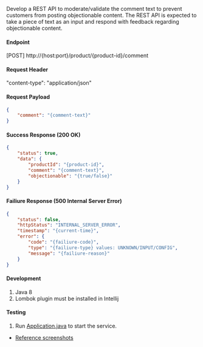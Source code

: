 Develop a REST API to moderate/validate the comment text to prevent customers from posting objectionable content. The REST API is expected to take a piece of text as an input and respond with feedback regarding objectionable content.

#### Endpoint
[POST] http://{host:port}/product/{product-id}/comment

#### Request Header
"content-type": "application/json"

#### Request Payload
```json
{
    "comment": "{comment-text}"
}
```
#### Success Response (200 OK)
```json
{
    "status": true,
    "data": {
        "productId": "{product-id}",
        "comment": "{comment-text}",
        "objectionable": "{true/false}"
    }
}
```
#### Failiure Response (500 Internal Server Error)
```json
{
    "status": false,
    "httpStatus": "INTERNAL_SERVER_ERROR",
    "timestamp": "{current-time}",
    "error": {
        "code": "{failiure-code}",
        "type": "{failiure-type} values: UNKNOWN/INPUT/CONFIG",
        "message": "{failiure-reason}"
    }
}
```

#### Development

1. Java 8
2. Lombok plugin must be installed in Intellij

#### Testing
1. Run [Application.java](https://github.com/ran-jit/product-service/blob/master/src/main/java/com/product/Application.java) to start the service.

- [Reference screenshots](https://github.com/ran-jit/product-service/tree/master/src/main/resources/reference-screenshots)
